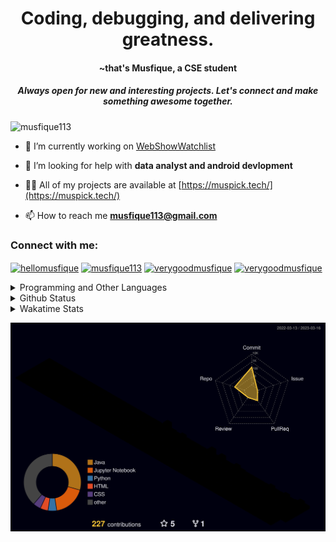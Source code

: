 <h1 align="center">Coding, debugging, and delivering greatness.</h1> 
<h4 align="center">~that's Musfique, a CSE student</h4>
<h5 align="center">Always open for new and interesting projects. Let's connect and make something awesome together.</h5>

<p align="left"> <img src="https://komarev.com/ghpvc/?username=musfique113&label=Profile%20views&color=0e75b6&style=flat" alt="musfique113" /> </p>

- 🔭 I’m currently working on [WebShowWatchlist](https://github.com/musfique113/WebShowWatchlist)

- 🤝 I’m looking for help with **data analyst and android devlopment**

- 👨‍💻 All of my projects are available at [https://muspick.tech/](https://muspick.tech/)

- 📫 How to reach me **musfique113@gmail.com**


<h3 align="left">Connect with me:</h3>
<p align="left">
<a href="https://twitter.com/hellomusfique" target="blank"><img align="center" src="https://raw.githubusercontent.com/rahuldkjain/github-profile-readme-generator/master/src/images/icons/Social/twitter.svg" alt="hellomusfique" height="30" width="40" /></a>
<a href="https://linkedin.com/in/musfique113" target="blank"><img align="center" src="https://raw.githubusercontent.com/rahuldkjain/github-profile-readme-generator/master/src/images/icons/Social/linked-in-alt.svg" alt="musfique113" height="30" width="40" /></a>
<a href="https://fb.com/verygoodmusfique" target="blank"><img align="center" src="https://raw.githubusercontent.com/rahuldkjain/github-profile-readme-generator/master/src/images/icons/Social/facebook.svg" alt="verygoodmusfique" height="30" width="40" /></a>
<a href="https://instagram.com/verygoodmusfique" target="blank"><img align="center" src="https://raw.githubusercontent.com/rahuldkjain/github-profile-readme-generator/master/src/images/icons/Social/instagram.svg" alt="verygoodmusfique" height="30" width="40" /></a>
</p>

<!-- <details>	
<summary>Languages and Tools:</summary>
<p align="left"> <a href="https://www.gnu.org/software/bash/" target="_blank" rel="noreferrer"> <img src="https://www.vectorlogo.zone/logos/gnu_bash/gnu_bash-icon.svg" alt="bash" width="30" height="30"/> </a> <a href="https://getbootstrap.com" target="_blank" rel="noreferrer"> <img src="https://raw.githubusercontent.com/devicons/devicon/master/icons/bootstrap/bootstrap-plain-wordmark.svg" alt="bootstrap" width="30" height="30"/> </a> <a href="https://www.w3schools.com/cpp/" target="_blank" rel="noreferrer"> <img src="https://raw.githubusercontent.com/devicons/devicon/master/icons/cplusplus/cplusplus-original.svg" alt="cplusplus" width="30" height="30"/> </a> <a href="https://www.w3schools.com/css/" target="_blank" rel="noreferrer"> <img src="https://raw.githubusercontent.com/devicons/devicon/master/icons/css3/css3-original-wordmark.svg" alt="css3" width="30" height="30"/> </a> <a href="https://www.docker.com/" target="_blank" rel="noreferrer"> <img src="https://raw.githubusercontent.com/devicons/devicon/master/icons/docker/docker-original-wordmark.svg" alt="docker" width="30" height="30"/> </a> <a href="https://git-scm.com/" target="_blank" rel="noreferrer"> <img src="https://www.vectorlogo.zone/logos/git-scm/git-scm-icon.svg" alt="git" width="30" height="30"/> </a> <a href="https://www.w3.org/html/" target="_blank" rel="noreferrer"> <img src="https://raw.githubusercontent.com/devicons/devicon/master/icons/html5/html5-original-wordmark.svg" alt="html5" width="30" height="30"/> </a> <a href="https://developer.mozilla.org/en-US/docs/Web/JavaScript" target="_blank" rel="noreferrer"> <img src="https://raw.githubusercontent.com/devicons/devicon/master/icons/javascript/javascript-original.svg" alt="javascript" width="30" height="30"/> </a> <a href="https://www.linux.org/" target="_blank" rel="noreferrer"> <img src="https://raw.githubusercontent.com/devicons/devicon/master/icons/linux/linux-original.svg" alt="linux" width="30" height="30"/> </a> <a href="https://www.mysql.com/" target="_blank" rel="noreferrer"> <img src="https://raw.githubusercontent.com/devicons/devicon/master/icons/mysql/mysql-original-wordmark.svg" alt="mysql" width="30" height="30"/> </a> <a href="https://nodejs.org" target="_blank" rel="noreferrer"> <img src="https://raw.githubusercontent.com/devicons/devicon/master/icons/nodejs/nodejs-original-wordmark.svg" alt="nodejs" width="30" height="30"/> </a> <a href="https://www.oracle.com/" target="_blank" rel="noreferrer"> <img src="https://raw.githubusercontent.com/devicons/devicon/master/icons/oracle/oracle-original.svg" alt="oracle" width="30" height="30"/> </a> <a href="https://www.python.org" target="_blank" rel="noreferrer"> <img src="https://raw.githubusercontent.com/devicons/devicon/master/icons/python/python-original.svg" alt="python" width="30" height="30"/> </a> <a href="https://reactjs.org/" target="_blank" rel="noreferrer"> <img src="https://raw.githubusercontent.com/devicons/devicon/master/icons/react/react-original-wordmark.svg" alt="react" width="30" height="30"/> </a> </p>
</details>  -->

<details>
    <summary>Programming and Other Languages</summary>
    <a href="https://github.com/search?q=user%3AshmVirus+language%3Ac"><img alt="C" src="https://custom-icon-badges.demolab.com/badge/C-03599C.svg?logo=c-in-hexagon&logoColor=white"></a>
    <a href="https://github.com/search?q=user%3AshmVirus+language%3Acpp"><img alt="C++" src="https://custom-icon-badges.demolab.com/badge/C++-9C033A.svg?logo=cpp2&logoColor=white"></a>
    <a href="https://github.com/search?q=user%3AshmVirus+language%3Ajava"><img alt="Java" src="https://custom-icon-badges.demolab.com/badge/Java-007396.svg?logo=java&logoColor=white"></a>
    <a href="https://github.com/search?q=user%3AshmVirus+language%3Aassembly"><img alt="8086 Assembly" src="https://custom-icon-badges.demolab.com/badge/Assembly-525252.svg?logo=asm-hex&logoColor=white"></a>
    <a href="https://github.com/search?q=user%3AshmVirus+language%3Abash"><img alt="Bash" src="https://img.shields.io/badge/Bash-121011.svg?logo=gnu-bash&logoColor=white"></a>
    <a href="https://github.com/search?q=user%3AshmVirus+language%3Apython"><img alt="Python" src="https://img.shields.io/badge/Python-14354C.svg?logo=python&logoColor=white"></a>
    <a href="https://github.com/search?q=user%3AshmVirus+language%3Asql"><img alt="SQL" src="https://custom-icon-badges.demolab.com/badge/SQL-025E8C.svg?logo=database&logoColor=white"></a>
    <a href="https://github.com/search?q=user%3AshmVirus+language%3Ajavascript"><img alt="JavaScript" src="https://img.shields.io/badge/JavaScript-F7DF1E.svg?logo=javascript&logoColor=black"></a>
    <a href="https://github.com/search?q=user%3AshmVirus+language%3Ahtml"><img alt="HTML" src="https://img.shields.io/badge/HTML-E34F26.svg?logo=html5&logoColor=white"></a>
    <a href="https://github.com/search?q=user%3AshmVirus+language%3Amarkdown"><img alt="Markdown" src="https://img.shields.io/badge/Markdown-000000.svg?logo=markdown&logoColor=white"></a>
    <a href="https://github.com/search?q=user%3AshmVirus+language%3Atex"><img alt="LaTeX" src="https://img.shields.io/badge/LaTeX-008080.svg?logo=LaTeX&logoColor=white"></a>
  </details>
<details>	
<summary>Github Status</summary>  

<p><img align="center" src="https://github-readme-stats.vercel.app/api/top-langs?username=musfique113&show_icons=true&locale=en&layout=compact" alt="musfique113" /></p>
  
![GitHub stats](https://github-readme-stats.vercel.app/api?username=musfique113&show_icons=true&count_private=true)  
  
<!-- ![GitHub Activity Graph](https://activity-graph.herokuapp.com/graph?username=musfique113) -->
  
![GitHub streak stats](https://github-readme-streak-stats.herokuapp.com/?user=musfique113)  
</details>	


<details>	
<summary>Wakatime Stats</summary>  

<!--START_SECTION:waka-->
![Code Time](http://img.shields.io/badge/Code%20Time-6%20hrs%2038%20mins-blue)

![Profile Views](http://img.shields.io/badge/Profile%20Views-337-blue)

**🐱 My GitHub Data** 

> 📦 150.7 kB Used in GitHub's Storage 
 > 
> 🏆 141 Contributions in the Year 2023
 > 
> 💼 Opted to Hire
 > 
> 📜 11 Public Repositories 
 > 
> 🔑 10 Private Repositories 
 > 
**I'm a Night 🦉** 

```text
🌞 Morning                13 commits          █░░░░░░░░░░░░░░░░░░░░░░░░   05.91 % 
🌆 Daytime                44 commits          █████░░░░░░░░░░░░░░░░░░░░   20.00 % 
🌃 Evening                103 commits         ████████████░░░░░░░░░░░░░   46.82 % 
🌙 Night                  60 commits          ███████░░░░░░░░░░░░░░░░░░   27.27 % 
```
📅 **I'm Most Productive on Sunday** 

```text
Monday                   34 commits          ████░░░░░░░░░░░░░░░░░░░░░   15.45 % 
Tuesday                  27 commits          ███░░░░░░░░░░░░░░░░░░░░░░   12.27 % 
Wednesday                24 commits          ███░░░░░░░░░░░░░░░░░░░░░░   10.91 % 
Thursday                 23 commits          ███░░░░░░░░░░░░░░░░░░░░░░   10.45 % 
Friday                   38 commits          ████░░░░░░░░░░░░░░░░░░░░░   17.27 % 
Saturday                 27 commits          ███░░░░░░░░░░░░░░░░░░░░░░   12.27 % 
Sunday                   47 commits          █████░░░░░░░░░░░░░░░░░░░░   21.36 % 
```


📊 **This Week I Spent My Time On** 

```text
🕑︎ Time Zone: Asia/Dhaka

💬 Programming Languages: 
Python                   57 mins             ██████████████░░░░░░░░░░░   55.18 % 
Markdown                 28 mins             ███████░░░░░░░░░░░░░░░░░░   26.90 % 
YAML                     13 mins             ███░░░░░░░░░░░░░░░░░░░░░░   13.31 % 
XML                      4 mins              █░░░░░░░░░░░░░░░░░░░░░░░░   04.27 % 
Other                    0 secs              ░░░░░░░░░░░░░░░░░░░░░░░░░   00.34 % 

🔥 Editors: 
VS Code                  1 hr 39 mins        ████████████████████████░   95.73 % 
Android Studio           4 mins              █░░░░░░░░░░░░░░░░░░░░░░░░   04.27 % 

🐱‍💻 Projects: 
PythonicPlayground       59 mins             ██████████████░░░░░░░░░░░   57.33 % 
musfique113              17 mins             ████░░░░░░░░░░░░░░░░░░░░░   17.09 % 
Unknown Project          14 mins             ███░░░░░░░░░░░░░░░░░░░░░░   13.79 % 
MrStanDu33-master        7 mins              ██░░░░░░░░░░░░░░░░░░░░░░░   07.51 % 
NoteNest                 4 mins              █░░░░░░░░░░░░░░░░░░░░░░░░   04.27 % 

💻 Operating System: 
Windows                  1 hr 44 mins        █████████████████████████   100.00 % 
```

**I Mostly Code in Java** 

```text
Java                     8 repos             ███████████░░░░░░░░░░░░░░   44.44 % 
Jupyter Notebook         2 repos             ███░░░░░░░░░░░░░░░░░░░░░░   11.11 % 
Python                   2 repos             ███░░░░░░░░░░░░░░░░░░░░░░   11.11 % 
CSS                      2 repos             ███░░░░░░░░░░░░░░░░░░░░░░   11.11 % 
JavaScript               1 repo              █░░░░░░░░░░░░░░░░░░░░░░░░   05.56 % 
```



**Timeline**

![Lines of Code chart](https://raw.githubusercontent.com/musfique113/musfique113/main/assets/bar_graph.png)


 Last Updated on 16/03/2023 12:16:22 UTC
<!--END_SECTION:waka-->
</details>	


![](./profile-3d-contrib/profile-night-rainbow.svg)
